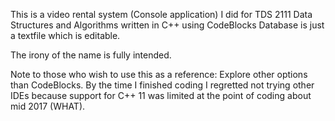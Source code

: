 This is a video rental system (Console application) I did for TDS 2111 Data Structures and Algorithms written in C++ using CodeBlocks 
Database is just a textfile which is editable. 

The irony of the name is fully intended.

Note to those who wish to use this as a reference: 
Explore other options than CodeBlocks. By the time I finished coding I regretted not trying other IDEs because support for C++ 11 was limited at the point of coding about mid 2017 (WHAT).
